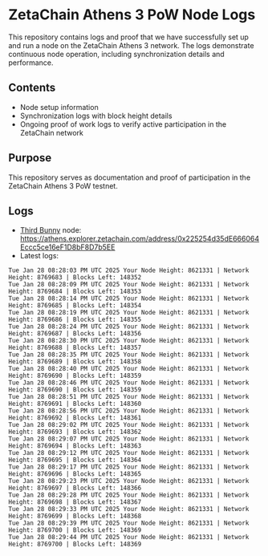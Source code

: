 # ZetaChain Athens 3 PoW Node Logs
This repository contains logs and proof that we have successfully set up and run a node on the ZetaChain Athens 3 network. The logs demonstrate continuous node operation, including synchronization details and performance.

## Contents
- Node setup information
- Synchronization logs with block height details
- Ongoing proof of work logs to verify active participation in the ZetaChain network

## Purpose
This repository serves as documentation and proof of participation in the ZetaChain Athens 3 PoW testnet.

## Logs

- [Third Bunny](https://thirdbunny.xyz/) node: https://athens.explorer.zetachain.com/address/0x225254d35dE666064Eccc5ce16eF1D8bF8D7b5EE
- Latest logs:
```
Tue Jan 28 08:28:03 PM UTC 2025 Your Node Height: 8621331 | Network Height: 8769683 | Blocks Left: 148352
Tue Jan 28 08:28:09 PM UTC 2025 Your Node Height: 8621331 | Network Height: 8769684 | Blocks Left: 148353
Tue Jan 28 08:28:14 PM UTC 2025 Your Node Height: 8621331 | Network Height: 8769685 | Blocks Left: 148354
Tue Jan 28 08:28:19 PM UTC 2025 Your Node Height: 8621331 | Network Height: 8769686 | Blocks Left: 148355
Tue Jan 28 08:28:24 PM UTC 2025 Your Node Height: 8621331 | Network Height: 8769687 | Blocks Left: 148356
Tue Jan 28 08:28:30 PM UTC 2025 Your Node Height: 8621331 | Network Height: 8769688 | Blocks Left: 148357
Tue Jan 28 08:28:35 PM UTC 2025 Your Node Height: 8621331 | Network Height: 8769689 | Blocks Left: 148358
Tue Jan 28 08:28:40 PM UTC 2025 Your Node Height: 8621331 | Network Height: 8769690 | Blocks Left: 148359
Tue Jan 28 08:28:46 PM UTC 2025 Your Node Height: 8621331 | Network Height: 8769690 | Blocks Left: 148359
Tue Jan 28 08:28:51 PM UTC 2025 Your Node Height: 8621331 | Network Height: 8769691 | Blocks Left: 148360
Tue Jan 28 08:28:56 PM UTC 2025 Your Node Height: 8621331 | Network Height: 8769692 | Blocks Left: 148361
Tue Jan 28 08:29:02 PM UTC 2025 Your Node Height: 8621331 | Network Height: 8769693 | Blocks Left: 148362
Tue Jan 28 08:29:07 PM UTC 2025 Your Node Height: 8621331 | Network Height: 8769694 | Blocks Left: 148363
Tue Jan 28 08:29:12 PM UTC 2025 Your Node Height: 8621331 | Network Height: 8769695 | Blocks Left: 148364
Tue Jan 28 08:29:17 PM UTC 2025 Your Node Height: 8621331 | Network Height: 8769696 | Blocks Left: 148365
Tue Jan 28 08:29:23 PM UTC 2025 Your Node Height: 8621331 | Network Height: 8769697 | Blocks Left: 148366
Tue Jan 28 08:29:28 PM UTC 2025 Your Node Height: 8621331 | Network Height: 8769698 | Blocks Left: 148367
Tue Jan 28 08:29:33 PM UTC 2025 Your Node Height: 8621331 | Network Height: 8769699 | Blocks Left: 148368
Tue Jan 28 08:29:39 PM UTC 2025 Your Node Height: 8621331 | Network Height: 8769700 | Blocks Left: 148369
Tue Jan 28 08:29:44 PM UTC 2025 Your Node Height: 8621331 | Network Height: 8769700 | Blocks Left: 148369
```

